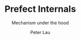 ---
title: "Prefect Internals"
subtitle: "Mechanism under the hood"
layout: post
author: "Peter Lau"
published: false
header-style: text
tags:
  - Computer science
  - Software
  - Python
---